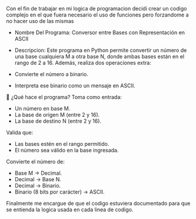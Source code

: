 Con el fin de trabajar en mi logica de programacion decidi crear un codigo complejo en el que fuera necesario el uso de funciones pero forzandome a no hacer uso de las mismas
 
- Nombre Del Programa: Conversor entre Bases con Representación en ASCII
- Descripcion: Este programa en Python permite convertir un número de una base cualquiera M a otra base N, donde ambas bases están en el rango de 2 a 16.
Además, realiza dos operaciones extra:

- Convierte el número a binario.
- Interpreta ese binario como un mensaje en ASCII.

📌 ¿Qué hace el programa?
Toma como entrada:

- Un número en base M.
- La base de origen M (entre 2 y 16).
- La base de destino N (entre 2 y 16).

Valida que:

- Las bases estén en el rango permitido.
- El número sea válido en la base ingresada.

Convierte el número de:

- Base M → Decimal.
- Decimal → Base N.
- Decimal → Binario.
- Binario (8 bits por carácter) → ASCII.

Finalmente me encargue de que el codigo estuviera documentado para que se entienda la logica usada en cada linea de codigo.

